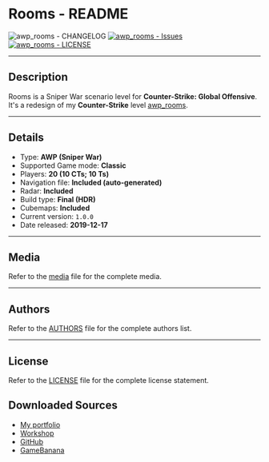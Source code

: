# Rooms - README

![awp_rooms - CHANGELOG](https://img.shields.io/badge/Version-1.0.0-27ae60.svg?style=for-the-badge) [![awp_rooms - Issues](https://img.shields.io/github/issues/DanialZahid/awp_rooms?color=d35400&style=for-the-badge)](https://github.com/DanialZahid/awp_rooms/issues) [![awp_rooms - LICENSE](https://img.shields.io/badge/License-Read-e1b12c.svg?style=for-the-badge)](https://github.com/DanialZahid/awp_rooms/blob/master/LICENSE.md)

---

## Description

Rooms is a Sniper War scenario level for **Counter-Strike: Global Offensive**.\
It's a redesign of my **Counter-Strike** level [awp_rooms](https://gamebanana.com/maps/196214).

---

## Details

* Type: **AWP (Sniper War)**
* Supported Game mode: **Classic**
* Players: **20 (10 CTs; 10 Ts)**
* Navigation file: **Included (auto-generated)**
* Radar: **Included**
* Build type: **Final (HDR)**
* Cubemaps: **Included**
* Current version: `1.0.0`
* Date released: **2019-12-17**

---

## Media

Refer to the [media](media.md) file for the complete media.

---

## Authors

Refer to the [AUTHORS](AUTHORS.md) file for the complete authors list.

---

## License

Refer to the [LICENSE](LICENSE.md) file for the complete license statement.

## Downloaded Sources

* [My portfolio](http://danialzahid.ga/awp_rooms-csgo)
* [Workshop](https://steamcommunity.com/sharedfiles/filedetails/?id=1938500295)
* [GitHub](https://github.com/DanialZahid/awp_rooms/releases)
* [GameBanana](https://gamebanana.com/maps/207297)
